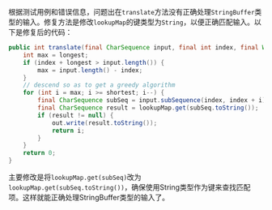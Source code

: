 根据测试用例和错误信息，问题出在`translate`方法没有正确处理`StringBuffer`类型的输入。修复方法是修改`lookupMap`的键类型为`String`，以便正确匹配输入。以下是修复后的代码：

```java
public int translate(final CharSequence input, final int index, final Writer out) throws IOException {
    int max = longest;
    if (index + longest > input.length()) {
        max = input.length() - index;
    }
    // descend so as to get a greedy algorithm
    for (int i = max; i >= shortest; i--) {
        final CharSequence subSeq = input.subSequence(index, index + i);
        final CharSequence result = lookupMap.get(subSeq.toString());
        if (result != null) {
            out.write(result.toString());
            return i;
        }
    }
    return 0;
}
```

主要修改是将`lookupMap.get(subSeq)`改为`lookupMap.get(subSeq.toString())`，确保使用String类型作为键来查找匹配项。这样就能正确处理StringBuffer类型的输入了。